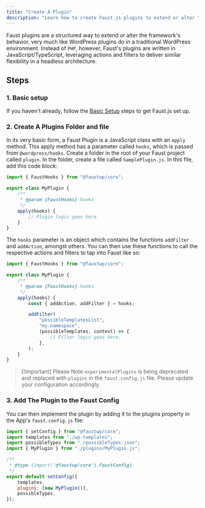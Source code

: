 ```yaml
---
title: "Create A Plugin"
description: "Learn how to create Faust.js plugins to extend or alter the framework's behavior using JavaScript/TypeScript actions and filters."
---
```


Faust plugins are a structured way to extend or alter the framework's behavior, very much like WordPress plugins do in a traditional WordPress environment. Instead of `PHP`, however, Faust's plugins are written in JavaScript/TypeScript, leveraging actions and filters to deliver similar flexibility in a headless architecture.

## Steps

### 1. Basic setup

If you haven't already, follow the [Basic Setup](/docs/how-to/basic-setup/) steps to get Faust.js set up.

### 2. Create A Plugins Folder and file

In its very basic form, a Faust Plugin is a JavaScript class with an `apply` method. This apply method has a parameter called `hooks`, which is passed from `@wordpress/hooks`. Create a folder in the root of your Faust project called `plugin`. In the folder, create a file called `SamplePlugin.js`. In this file, add this code block:

```js title="plugins/SamplePlugin.js"
import { FaustHooks } from "@faustwp/core";

export class MyPlugin {
	/**
	 * @param {FaustHooks} hooks
	 */
	apply(hooks) {
		// Plugin logic goes here
	}
}
```

The `hooks` parameter is an object which contains the functions `addFilter` and `addAction`, amongst others. You can then use these functions to call the respective actions and filters to tap into Faust like so:

```js {10-16} title="plugins/SamplePlugin.js "
import { FaustHooks } from "@faustwp/core";

export class MyPlugin {
	/**
	 * @param {FaustHooks} hooks
	 */
	apply(hooks) {
		const { addAction, addFilter } = hooks;

		addFilter(
			"possibleTemplatesList",
			"my-namespace",
			(possibleTemplates, context) => {
				// Filter logic goes here.
			},
		);
	}
}
```

> [!important] Please Note
> `experimentalPlugins` is being deprecated and replaced with `plugins` in the `faust.config.js` file.
> Please update your configuration accordingly.

### 3. Add The Plugin to the Faust Config

You can then implement the plugin by adding it to the plugins property in the App's `faust.config.js` file:

```js title="faust.config.js"
import { setConfig } from "@faustwp/core";
import templates from "./wp-templates";
import possibleTypes from "./possibleTypes.json";
import { MyPlugin } from "./plugins/MyPlugin.js";

/**
 * @type {import('@faustwp/core').FaustConfig}
 */
export default setConfig({
	templates,
	plugins: [new MyPlugin()],
	possibleTypes,
});
```

